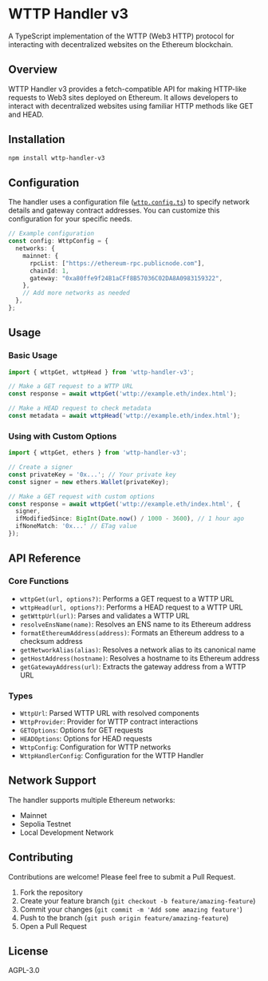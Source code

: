 # WTTP Handler v3

A TypeScript implementation of the WTTP (Web3 HTTP) protocol for interacting with decentralized websites on the Ethereum blockchain.

## Overview

WTTP Handler v3 provides a fetch-compatible API for making HTTP-like requests to Web3 sites deployed on Ethereum. It allows developers to interact with decentralized websites using familiar HTTP methods like GET and HEAD.

## Installation

```bash
npm install wttp-handler-v3
```

## Configuration

The handler uses a configuration file ([`wttp.config.ts`](./wttp.config.ts)) to specify network details and gateway contract addresses. You can customize this configuration for your specific needs.

```typescript
// Example configuration
const config: WttpConfig = {
  networks: {
    mainnet: {
      rpcList: ["https://ethereum-rpc.publicnode.com"],
      chainId: 1,
      gateway: "0xa80ffe9f24B1aCFf8B57036C02DA8A0983159322",
    },
    // Add more networks as needed
  },
};
```

## Usage

### Basic Usage

```typescript
import { wttpGet, wttpHead } from 'wttp-handler-v3';

// Make a GET request to a WTTP URL
const response = await wttpGet('wttp://example.eth/index.html');

// Make a HEAD request to check metadata
const metadata = await wttpHead('wttp://example.eth/index.html');
```

### Using with Custom Options

```typescript
import { wttpGet, ethers } from 'wttp-handler-v3';

// Create a signer
const privateKey = '0x...'; // Your private key
const signer = new ethers.Wallet(privateKey);

// Make a GET request with custom options
const response = await wttpGet('wttp://example.eth/index.html', {
  signer,
  ifModifiedSince: BigInt(Date.now() / 1000 - 3600), // 1 hour ago
  ifNoneMatch: '0x...' // ETag value
});
```

## API Reference

### Core Functions

- `wttpGet(url, options?)`: Performs a GET request to a WTTP URL
- `wttpHead(url, options?)`: Performs a HEAD request to a WTTP URL
- `getWttpUrl(url)`: Parses and validates a WTTP URL
- `resolveEnsName(name)`: Resolves an ENS name to its Ethereum address
- `formatEthereumAddress(address)`: Formats an Ethereum address to a checksum address
- `getNetworkAlias(alias)`: Resolves a network alias to its canonical name
- `getHostAddress(hostname)`: Resolves a hostname to its Ethereum address
- `getGatewayAddress(url)`: Extracts the gateway address from a WTTP URL

### Types

- `WttpUrl`: Parsed WTTP URL with resolved components
- `WttpProvider`: Provider for WTTP contract interactions
- `GETOptions`: Options for GET requests
- `HEADOptions`: Options for HEAD requests
- `WttpConfig`: Configuration for WTTP networks
- `WttpHandlerConfig`: Configuration for the WTTP Handler

## Network Support

The handler supports multiple Ethereum networks:

- Mainnet
- Sepolia Testnet
- Local Development Network

## Contributing

Contributions are welcome! Please feel free to submit a Pull Request.

1. Fork the repository
2. Create your feature branch (`git checkout -b feature/amazing-feature`)
3. Commit your changes (`git commit -m 'Add some amazing feature'`)
4. Push to the branch (`git push origin feature/amazing-feature`)
5. Open a Pull Request

## License

AGPL-3.0